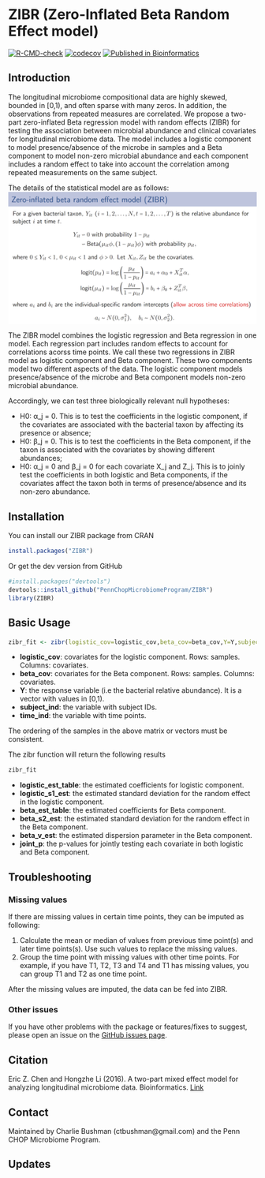 # ZIBR (Zero-Inflated Beta Random Effect model)

<!-- badges: start -->
  [![R-CMD-check](https://github.com/PennChopMicrobiomeProgram/ZIBR/actions/workflows/R-CMD-check.yaml/badge.svg)](https://github.com/PennChopMicrobiomeProgram/ZIBR/actions/workflows/R-CMD-check.yaml)
  [![codecov](https://codecov.io/gh/PennChopMicrobiomeProgram/ZIBR/graph/badge.svg?token=6A7MIF2IPE)]( https://app.codecov.io/gh/PennChopMicrobiomeProgram/ZIBR)
  [![Published in Bioinformatics](https://img.shields.io/badge/Published%20in-Bioinformatics-blue)](https://academic.oup.com/bioinformatics/article-abstract/32/17/2611/2450750?rss=1)
  <!-- badges: end -->

## Introduction
The longitudinal microbiome compositional data are highly skewed, bounded in [0,1), and often sparse with many zeros. In addition, the observations from repeated measures are correlated. We propose a two-part zero-inflated Beta regression model with random effects (ZIBR) for testing the association between microbial abundance and clinical covariates for longitudinal microbiome data. The model includes a logistic component to model presence/absence of the microbe in samples and a Beta component to model non-zero microbial abundance and each component includes a random effect to take into account the correlation among repeated measurements on the same subject.

The details of the statistical model are as follows:
<img src="vignettes/zibr_stat_model.png" width="600" align="center">

The ZIBR model combines the logistic regression and Beta regression in one model. Each regression part includes random effects to account for correlations acorss time points. We call these two regressions in ZIBR model as logistic component and Beta component. These two components model two different aspects of the data. The logistic component models presence/absence of the microbe and Beta component models non-zero microbial abundance.

Accordingly, we can test three biologically relevant null hypotheses:  
- H0: α_j = 0.  This is to test the coefficients in the logistic component, if the covariates are associated with the bacterial taxon by affecting its presence or absence;  
- H0: β_j = 0.  This is to test the coefficients in the Beta component, if the taxon is associated with the covariates by showing different abundances;  
- H0: α_j = 0 and β_j = 0 for each covariate X_j and Z_j. This is to joinly test the coefficients in both logistic and Beta components, if the covariates affect the taxon both in terms of presence/absence and its non-zero abundance.  

## Installation
You can install our ZIBR package from CRAN

```r
install.packages("ZIBR")
```

Or get the dev version from GitHub

```r
#install.packages("devtools")
devtools::install_github("PennChopMicrobiomeProgram/ZIBR")
library(ZIBR)
```

## Basic Usage

```r
zibr_fit <- zibr(logistic_cov=logistic_cov,beta_cov=beta_cov,Y=Y,subject_ind=subject_ind,time_ind=time_ind)
```

- **logistic_cov**: covariates for the logistic component. Rows: samples. Columns: covariates.  
- **beta_cov**: covariates for the Beta component. Rows: samples. Columns: covariates.  
- **Y**: the response variable (i.e the bacterial relative abundance). It is a vector with values in [0,1).  
- **subject_ind**: the variable with subject IDs.   
- **time_ind**: the variable with time points.   

The ordering of the samples in the above matrix or vectors must be consistent.

The zibr function will return the following results

```r
zibr_fit
```

- **logistic_est_table**: the estimated coefficients for logistic component.  
- **logistic_s1_est**: the estimated standard deviation for the random effect in the logistic component.  
- **beta_est_table**: the estimated coefficients for Beta component.  
- **beta_s2_est**: the estimated standard deviation for the random effect in the Beta component.  
- **beta_v_est**: the estimated dispersion parameter in the Beta component.  
- **joint_p**: the p-values for jointly testing each covariate in both logistic and Beta component.  

## Troubleshooting

### Missing values
If there are missing values in certain time points, they can be imputed as following:
1. Calculate the mean or median of values from previous time point(s) and later time points(s). Use such values to replace the missing values.
2. Group the time point with missing values with other time points. For example, if you have T1, T2, T3 and T4 and T1 has missing values, you can group T1 and T2 as one time point.

After the missing values are imputed, the data can be fed into ZIBR.

### Other issues

If you have other problems with the package or features/fixes to suggest, please open an issue on the [GitHub issues page](https://github.com/PennChopMicrobiomeProgram/ZIBR/issues).

## Citation
Eric Z. Chen and Hongzhe Li (2016). A two-part mixed effect model for analyzing longitudinal microbiome data. Bioinformatics. [Link](https://academic.oup.com/bioinformatics/article-abstract/32/17/2611/2450750?rss=1)

## Contact
Maintained by Charlie Bushman (ctbushman\@gmail.com) and the Penn CHOP Microbiome Program.

## Updates

<!---
- Add likelihood to the output.
- variable name is missing in beta.est.table
-->
